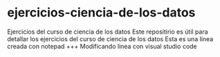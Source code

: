 # ejercicios-ciencia-de-los-datos
Ejercicios del curso de ciencia de los datos
Este repositirio es útil para detallar los ejercicios del curso de ciencia de los datos
Esta es una línea creada con notepad +++
Modificando linea con visual studio code
